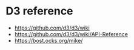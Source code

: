 # D3 reference
- https://github.com/d3/d3/wiki
- https://github.com/d3/d3/wiki/API-Reference
- https://bost.ocks.org/mike/
